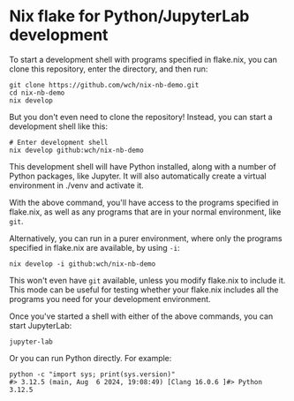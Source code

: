 Nix flake for Python/JupyterLab development
===========================================

To start a development shell with programs specified in flake.nix, you can clone this repository, enter the directory, and then run:

```
git clone https://github.com/wch/nix-nb-demo.git
cd nix-nb-demo
nix develop
```

But you don't even need to clone the repository! Instead, you can start a development shell like this:

```
# Enter development shell
nix develop github:wch/nix-nb-demo
```

This development shell will have Python installed, along with a number of Python packages, like Jupyter. It will also automatically create a virtual environment in ./venv and activate it.

With the above command, you'll have access to the programs specified in flake.nix, as well as any programs that are in your normal environment, like `git`.

Alternatively, you can run in a purer environment, where only the programs specified in flake.nix are available, by using `-i`:

```
nix develop -i github:wch/nix-nb-demo
```

This won't even have `git` available, unless you modify flake.nix to include it. This mode can be useful for testing whether your flake.nix includes all the programs you need for your development environment.


Once you've started a shell with either of the above commands, you can start JupyterLab:

```
jupyter-lab
```

Or you can run Python directly. For example:

```
python -c "import sys; print(sys.version)"
#> 3.12.5 (main, Aug  6 2024, 19:08:49) [Clang 16.0.6 ]#> Python 3.12.5
```
